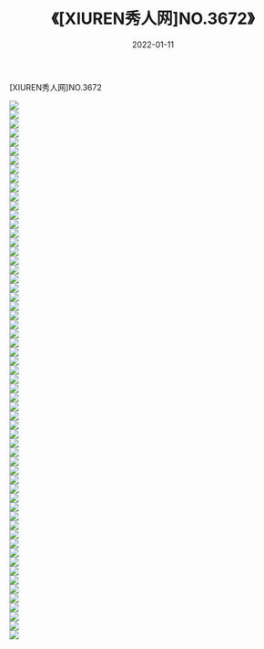 ﻿---
layout: post
title:  《[XIUREN秀人网]NO.3672》
date:   2022-01-11
img: http://img.660000.xyz/Sharelink/秀人网/秀人网第04部分/[XIUREN秀人网]NO.3672/000.jpg
categories: [美女, 清纯, 唯美]
---

[XIUREN秀人网]NO.3672

 ![](http://img.660000.xyz/Sharelink/秀人网/秀人网第04部分/[XIUREN秀人网]NO.3672/001.jpg) <br>![](http://img.660000.xyz/Sharelink/秀人网/秀人网第04部分/[XIUREN秀人网]NO.3672/002.jpg) <br>![](http://img.660000.xyz/Sharelink/秀人网/秀人网第04部分/[XIUREN秀人网]NO.3672/003.jpg) <br>![](http://img.660000.xyz/Sharelink/秀人网/秀人网第04部分/[XIUREN秀人网]NO.3672/004.jpg) <br>![](http://img.660000.xyz/Sharelink/秀人网/秀人网第04部分/[XIUREN秀人网]NO.3672/005.jpg) <br>![](http://img.660000.xyz/Sharelink/秀人网/秀人网第04部分/[XIUREN秀人网]NO.3672/006.jpg) <br>![](http://img.660000.xyz/Sharelink/秀人网/秀人网第04部分/[XIUREN秀人网]NO.3672/007.jpg) <br>![](http://img.660000.xyz/Sharelink/秀人网/秀人网第04部分/[XIUREN秀人网]NO.3672/008.jpg) <br>![](http://img.660000.xyz/Sharelink/秀人网/秀人网第04部分/[XIUREN秀人网]NO.3672/009.jpg) <br>![](http://img.660000.xyz/Sharelink/秀人网/秀人网第04部分/[XIUREN秀人网]NO.3672/010.jpg) <br>![](http://img.660000.xyz/Sharelink/秀人网/秀人网第04部分/[XIUREN秀人网]NO.3672/011.jpg) <br>![](http://img.660000.xyz/Sharelink/秀人网/秀人网第04部分/[XIUREN秀人网]NO.3672/012.jpg) <br>![](http://img.660000.xyz/Sharelink/秀人网/秀人网第04部分/[XIUREN秀人网]NO.3672/013.jpg) <br>![](http://img.660000.xyz/Sharelink/秀人网/秀人网第04部分/[XIUREN秀人网]NO.3672/014.jpg) <br>![](http://img.660000.xyz/Sharelink/秀人网/秀人网第04部分/[XIUREN秀人网]NO.3672/015.jpg) <br>![](http://img.660000.xyz/Sharelink/秀人网/秀人网第04部分/[XIUREN秀人网]NO.3672/016.jpg) <br>![](http://img.660000.xyz/Sharelink/秀人网/秀人网第04部分/[XIUREN秀人网]NO.3672/017.jpg) <br>![](http://img.660000.xyz/Sharelink/秀人网/秀人网第04部分/[XIUREN秀人网]NO.3672/018.jpg) <br>![](http://img.660000.xyz/Sharelink/秀人网/秀人网第04部分/[XIUREN秀人网]NO.3672/019.jpg) <br>![](http://img.660000.xyz/Sharelink/秀人网/秀人网第04部分/[XIUREN秀人网]NO.3672/020.jpg) <br>![](http://img.660000.xyz/Sharelink/秀人网/秀人网第04部分/[XIUREN秀人网]NO.3672/021.jpg) <br>![](http://img.660000.xyz/Sharelink/秀人网/秀人网第04部分/[XIUREN秀人网]NO.3672/022.jpg) <br>![](http://img.660000.xyz/Sharelink/秀人网/秀人网第04部分/[XIUREN秀人网]NO.3672/023.jpg) <br>![](http://img.660000.xyz/Sharelink/秀人网/秀人网第04部分/[XIUREN秀人网]NO.3672/024.jpg) <br>![](http://img.660000.xyz/Sharelink/秀人网/秀人网第04部分/[XIUREN秀人网]NO.3672/025.jpg) <br>![](http://img.660000.xyz/Sharelink/秀人网/秀人网第04部分/[XIUREN秀人网]NO.3672/026.jpg) <br>![](http://img.660000.xyz/Sharelink/秀人网/秀人网第04部分/[XIUREN秀人网]NO.3672/027.jpg) <br>![](http://img.660000.xyz/Sharelink/秀人网/秀人网第04部分/[XIUREN秀人网]NO.3672/028.jpg) <br>![](http://img.660000.xyz/Sharelink/秀人网/秀人网第04部分/[XIUREN秀人网]NO.3672/029.jpg) <br>![](http://img.660000.xyz/Sharelink/秀人网/秀人网第04部分/[XIUREN秀人网]NO.3672/030.jpg) <br>![](http://img.660000.xyz/Sharelink/秀人网/秀人网第04部分/[XIUREN秀人网]NO.3672/031.jpg) <br>![](http://img.660000.xyz/Sharelink/秀人网/秀人网第04部分/[XIUREN秀人网]NO.3672/032.jpg) <br>![](http://img.660000.xyz/Sharelink/秀人网/秀人网第04部分/[XIUREN秀人网]NO.3672/033.jpg) <br>![](http://img.660000.xyz/Sharelink/秀人网/秀人网第04部分/[XIUREN秀人网]NO.3672/034.jpg) <br>![](http://img.660000.xyz/Sharelink/秀人网/秀人网第04部分/[XIUREN秀人网]NO.3672/035.jpg) <br>![](http://img.660000.xyz/Sharelink/秀人网/秀人网第04部分/[XIUREN秀人网]NO.3672/036.jpg) <br>![](http://img.660000.xyz/Sharelink/秀人网/秀人网第04部分/[XIUREN秀人网]NO.3672/037.jpg) <br>![](http://img.660000.xyz/Sharelink/秀人网/秀人网第04部分/[XIUREN秀人网]NO.3672/038.jpg) <br>![](http://img.660000.xyz/Sharelink/秀人网/秀人网第04部分/[XIUREN秀人网]NO.3672/039.jpg) <br>![](http://img.660000.xyz/Sharelink/秀人网/秀人网第04部分/[XIUREN秀人网]NO.3672/040.jpg) <br>![](http://img.660000.xyz/Sharelink/秀人网/秀人网第04部分/[XIUREN秀人网]NO.3672/041.jpg) <br>![](http://img.660000.xyz/Sharelink/秀人网/秀人网第04部分/[XIUREN秀人网]NO.3672/042.jpg) <br>![](http://img.660000.xyz/Sharelink/秀人网/秀人网第04部分/[XIUREN秀人网]NO.3672/043.jpg) <br>![](http://img.660000.xyz/Sharelink/秀人网/秀人网第04部分/[XIUREN秀人网]NO.3672/044.jpg) <br>![](http://img.660000.xyz/Sharelink/秀人网/秀人网第04部分/[XIUREN秀人网]NO.3672/045.jpg) <br>![](http://img.660000.xyz/Sharelink/秀人网/秀人网第04部分/[XIUREN秀人网]NO.3672/046.jpg) <br>![](http://img.660000.xyz/Sharelink/秀人网/秀人网第04部分/[XIUREN秀人网]NO.3672/047.jpg) <br>![](http://img.660000.xyz/Sharelink/秀人网/秀人网第04部分/[XIUREN秀人网]NO.3672/048.jpg) <br>![](http://img.660000.xyz/Sharelink/秀人网/秀人网第04部分/[XIUREN秀人网]NO.3672/049.jpg) <br>![](http://img.660000.xyz/Sharelink/秀人网/秀人网第04部分/[XIUREN秀人网]NO.3672/050.jpg) <br>![](http://img.660000.xyz/Sharelink/秀人网/秀人网第04部分/[XIUREN秀人网]NO.3672/051.jpg) <br>![](http://img.660000.xyz/Sharelink/秀人网/秀人网第04部分/[XIUREN秀人网]NO.3672/052.jpg) <br>![](http://img.660000.xyz/Sharelink/秀人网/秀人网第04部分/[XIUREN秀人网]NO.3672/053.jpg) <br>![](http://img.660000.xyz/Sharelink/秀人网/秀人网第04部分/[XIUREN秀人网]NO.3672/054.jpg) <br>![](http://img.660000.xyz/Sharelink/秀人网/秀人网第04部分/[XIUREN秀人网]NO.3672/055.jpg) <br>![](http://img.660000.xyz/Sharelink/秀人网/秀人网第04部分/[XIUREN秀人网]NO.3672/056.jpg) <br>![](http://img.660000.xyz/Sharelink/秀人网/秀人网第04部分/[XIUREN秀人网]NO.3672/057.jpg) <br>![](http://img.660000.xyz/Sharelink/秀人网/秀人网第04部分/[XIUREN秀人网]NO.3672/058.jpg) <br>![](http://img.660000.xyz/Sharelink/秀人网/秀人网第04部分/[XIUREN秀人网]NO.3672/059.jpg) <br>